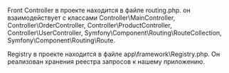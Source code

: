 Front Controller в проекте находится в файле routing.php.
он взаимодействует с классами Controller\MainController, Controller\OrderController, Controller\ProductController, Controller\UserController, Symfony\Component\Routing\RouteCollection, Symfony\Component\Routing\Route.

Registry в проекте находится в файле app\framework\Registry.php. Он реализован хранения реестра запросов к нашему приложению.